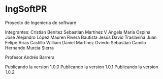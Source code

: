 # IngSoftPR

Proyecto de Ingenieria de software

Integrantes:
Cristian Benítez
Sebastian Martínez V
Angela María Ospina
Jose Alejandro López
Mauren Rivera Bautista
Jesús David Traslaviña
Juan Felipe Arias Castillo
William Daniel Martínez Oviedo
Sebastian Camilo Hernando Murcia Sierra




Profesor Andrés Barrera

Publicando la version 1.0.0
Publicando la version 1.0.1
Publicando la version 1.0.2


